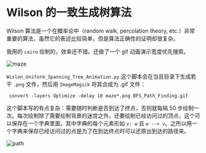# Wilson 的一致生成树算法

Wilson 算法是一个在概率论中（random walk, percolation theory, etc.）非常重要的算法，虽然它的表述比较简单，但是算法正确性的证明却很复杂。

我用的 ```cairo``` 绘制的，效率还不错。还做了一个 gif 动画演示宽度优先搜索。

![maze](https://github.com/wyfly87/Python_Math_Visualizations/blob/master/Wilson_Uniform_Spanning_Tree/Wilson_Uniform_Spanning_Tree.png)

```Wislon_Uniform_Spanning_Tree_Animation.py``` 这个脚本会在当且目录下生成若干 ```.png``` 文件，然后用 ```ImageMagick``` 将其合成为 .gif 文件：

``` convert -layers Optimize -delay 10 maze*.png BFS_Path_Finding.gif```

这个脚本写的有点复杂：需要随时判断是否到达了终点，否则就每隔 50 步绘制一次。每次绘制除了需要绘制背景的迷宫之外，还要绘制已经访问过的顶点，这个可以保存在一个字典里面，其中字典的每个元素形如 ```v: w``` 且 ```w --> v```。之所以用一个字典来保存已经访问过的点是为了在到达终点时可以还原出到达的路径来。


![path](https://github.com/wyfly87/Python_Math_Visualizations/blob/master/Wilson_Uniform_Spanning_Tree/BFS_Path_Finding.gif)

